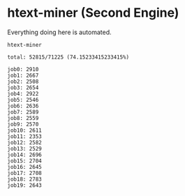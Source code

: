 # htext-miner (Second Engine)

Everything doing here is automated.

```
htext-miner

total: 52815/71225 (74.15233415233415%)

job0: 2910
job1: 2667
job2: 2508
job3: 2654
job4: 2922
job5: 2546
job6: 2636
job7: 2589
job8: 2559
job9: 2570
job10: 2611
job11: 2353
job12: 2582
job13: 2529
job14: 2696
job15: 2704
job16: 2645
job17: 2708
job18: 2783
job19: 2643
```